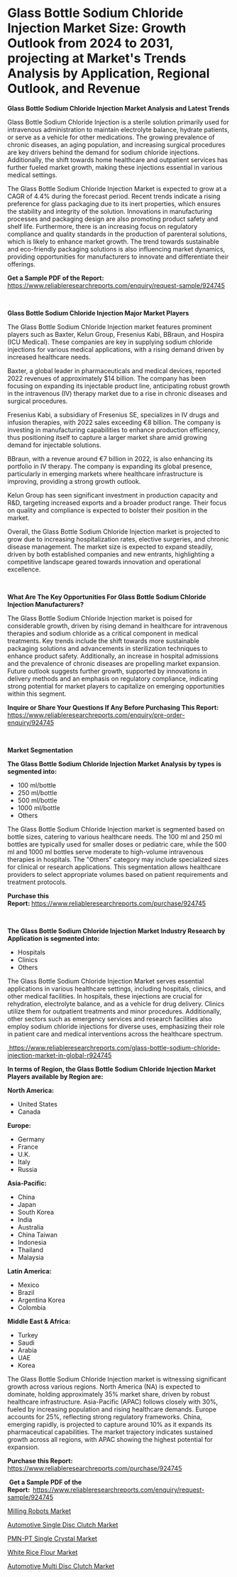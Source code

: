 <p><h1>Glass Bottle Sodium Chloride Injection Market Size: Growth Outlook from 2024 to 2031, projecting at Market's Trends Analysis by Application, Regional Outlook, and Revenue</h1></p><p><strong>Glass Bottle Sodium Chloride Injection Market Analysis and Latest Trends</strong></p>
<p><p>Glass Bottle Sodium Chloride Injection is a sterile solution primarily used for intravenous administration to maintain electrolyte balance, hydrate patients, or serve as a vehicle for other medications. The growing prevalence of chronic diseases, an aging population, and increasing surgical procedures are key drivers behind the demand for sodium chloride injections. Additionally, the shift towards home healthcare and outpatient services has further fueled market growth, making these injections essential in various medical settings.</p><p>The Glass Bottle Sodium Chloride Injection Market is expected to grow at a CAGR of 4.4% during the forecast period. Recent trends indicate a rising preference for glass packaging due to its inert properties, which ensures the stability and integrity of the solution. Innovations in manufacturing processes and packaging design are also promoting product safety and shelf life. Furthermore, there is an increasing focus on regulatory compliance and quality standards in the production of parenteral solutions, which is likely to enhance market growth. The trend towards sustainable and eco-friendly packaging solutions is also influencing market dynamics, providing opportunities for manufacturers to innovate and differentiate their offerings.</p></p>
<p><strong>Get a Sample PDF of the Report:&nbsp;</strong> <a href="https://www.reliableresearchreports.com/enquiry/request-sample/924745?utm_campaign=37&utm_medium=2&utm_source=Github&utm_content=ia&utm_term=01102024&utm_id=glass-bottle-sodium-chloride-injection">https://www.reliableresearchreports.com/enquiry/request-sample/924745</a></p>
<p>&nbsp;</p>
<p><strong>Glass Bottle Sodium Chloride Injection Major Market Players</strong></p>
<p><p>The Glass Bottle Sodium Chloride Injection market features prominent players such as Baxter, Kelun Group, Fresenius Kabi, BBraun, and Hospira (ICU Medical). These companies are key in supplying sodium chloride injections for various medical applications, with a rising demand driven by increased healthcare needs.</p><p>Baxter, a global leader in pharmaceuticals and medical devices, reported 2022 revenues of approximately $14 billion. The company has been focusing on expanding its injectable product line, anticipating robust growth in the intravenous (IV) therapy market due to a rise in chronic diseases and surgical procedures.</p><p>Fresenius Kabi, a subsidiary of Fresenius SE, specializes in IV drugs and infusion therapies, with 2022 sales exceeding €8 billion. The company is investing in manufacturing capabilities to enhance production efficiency, thus positioning itself to capture a larger market share amid growing demand for injectable solutions.</p><p>BBraun, with a revenue around €7 billion in 2022, is also enhancing its portfolio in IV therapy. The company is expanding its global presence, particularly in emerging markets where healthcare infrastructure is improving, providing a strong growth outlook.</p><p>Kelun Group has seen significant investment in production capacity and R&D, targeting increased exports and a broader product range. Their focus on quality and compliance is expected to bolster their position in the market.</p><p>Overall, the Glass Bottle Sodium Chloride Injection market is projected to grow due to increasing hospitalization rates, elective surgeries, and chronic disease management. The market size is expected to expand steadily, driven by both established companies and new entrants, highlighting a competitive landscape geared towards innovation and operational excellence.</p></p>
<p>&nbsp;</p>
<p><strong>What Are The Key Opportunities For Glass Bottle Sodium Chloride Injection Manufacturers?</strong></p>
<p><p>The Glass Bottle Sodium Chloride Injection market is poised for considerable growth, driven by rising demand in healthcare for intravenous therapies and sodium chloride as a critical component in medical treatments. Key trends include the shift towards more sustainable packaging solutions and advancements in sterilization techniques to enhance product safety. Additionally, an increase in hospital admissions and the prevalence of chronic diseases are propelling market expansion. Future outlook suggests further growth, supported by innovations in delivery methods and an emphasis on regulatory compliance, indicating strong potential for market players to capitalize on emerging opportunities within this segment.</p></p>
<p><strong>Inquire or Share Your Questions If Any Before Purchasing This Report:</strong> <a href="https://www.reliableresearchreports.com/enquiry/pre-order-enquiry/924745?utm_campaign=37&utm_medium=2&utm_source=Github&utm_content=ia&utm_term=01102024&utm_id=glass-bottle-sodium-chloride-injection">https://www.reliableresearchreports.com/enquiry/pre-order-enquiry/924745</a></p>
<p>&nbsp;</p>
<p><strong>Market Segmentation</strong></p>
<p><strong>The Glass Bottle Sodium Chloride Injection Market Analysis by types is segmented into:</strong></p>
<p><ul><li>100 ml/bottle</li><li>250 ml/bottle</li><li>500 ml/bottle</li><li>1000 ml/bottle</li><li>Others</li></ul></p>
<p><p>The Glass Bottle Sodium Chloride Injection market is segmented based on bottle sizes, catering to various healthcare needs. The 100 ml and 250 ml bottles are typically used for smaller doses or pediatric care, while the 500 ml and 1000 ml bottles serve moderate to high-volume intravenous therapies in hospitals. The "Others" category may include specialized sizes for clinical or research applications. This segmentation allows healthcare providers to select appropriate volumes based on patient requirements and treatment protocols.</p></p>
<p><strong>Purchase this Report:&nbsp;</strong><a href="https://www.reliableresearchreports.com/purchase/924745?utm_campaign=37&utm_medium=2&utm_source=Github&utm_content=ia&utm_term=01102024&utm_id=glass-bottle-sodium-chloride-injection">https://www.reliableresearchreports.com/purchase/924745</a></p>
<p>&nbsp;</p>
<p><strong>The Glass Bottle Sodium Chloride Injection Market Industry Research by Application is segmented into:</strong></p>
<p><ul><li>Hospitals</li><li>Clinics</li><li>Others</li></ul></p>
<p><p>The Glass Bottle Sodium Chloride Injection Market serves essential applications in various healthcare settings, including hospitals, clinics, and other medical facilities. In hospitals, these injections are crucial for rehydration, electrolyte balance, and as a vehicle for drug delivery. Clinics utilize them for outpatient treatments and minor procedures. Additionally, other sectors such as emergency services and research facilities also employ sodium chloride injections for diverse uses, emphasizing their role in patient care and medical interventions across the healthcare spectrum.</p></p>
<p><a href="https://www.reliableresearchreports.com/glass-bottle-sodium-chloride-injection-market-in-global-r924745?utm_campaign=37&utm_medium=2&utm_source=Github&utm_content=ia&utm_term=01102024&utm_id=glass-bottle-sodium-chloride-injection">&nbsp;https://www.reliableresearchreports.com/glass-bottle-sodium-chloride-injection-market-in-global-r924745</a></p>
<p><strong>In terms of Region, the Glass Bottle Sodium Chloride Injection Market Players available by Region are:</strong></p>
<p>
    <p> <strong> North America: </strong>
        <ul>
            <li>United States</li>
            <li>Canada</li>
        </ul>
        </p> 
    <p> <strong> Europe: </strong>
        <ul>
            <li>Germany</li>
            <li>France</li>
            <li>U.K.</li>
            <li>Italy</li>
            <li>Russia</li>
        </ul>
        </p> 
    <p> <strong> Asia-Pacific: </strong>
        <ul>
            <li>China</li>
            <li>Japan</li>
            <li>South Korea</li>
            <li>India</li>
            <li>Australia</li>
            <li>China Taiwan</li>
            <li>Indonesia</li>
            <li>Thailand</li>
            <li>Malaysia</li>
        </ul>
        </p> 
    <p> <strong> Latin America: </strong>
        <ul>
            <li>Mexico</li>
            <li>Brazil</li>
            <li>Argentina Korea</li>
            <li>Colombia</li>
        </ul>
        </p> 
    <p> <strong> Middle East & Africa: </strong>
        <ul>
            <li>Turkey</li>
            <li>Saudi</li>
            <li>Arabia</li>
            <li>UAE</li>
            <li>Korea</li>
        </ul>
    </p>
    </p>
<p><p>The Glass Bottle Sodium Chloride Injection market is witnessing significant growth across various regions. North America (NA) is expected to dominate, holding approximately 35% market share, driven by robust healthcare infrastructure. Asia-Pacific (APAC) follows closely with 30%, fueled by increasing population and rising healthcare demands. Europe accounts for 25%, reflecting strong regulatory frameworks. China, emerging rapidly, is projected to capture around 10% as it expands its pharmaceutical capabilities. The market trajectory indicates sustained growth across all regions, with APAC showing the highest potential for expansion.</p></p>
<p><strong>Purchase this Report: </strong><a href="https://www.reliableresearchreports.com/purchase/924745?utm_campaign=37&utm_medium=2&utm_source=Github&utm_content=ia&utm_term=01102024&utm_id=glass-bottle-sodium-chloride-injection">https://www.reliableresearchreports.com/purchase/924745</a></p>
<p>&nbsp;<strong>Get a Sample PDF of the Report:&nbsp;&nbsp;</strong><a href="https://www.reliableresearchreports.com/enquiry/request-sample/924745?utm_campaign=37&utm_medium=2&utm_source=Github&utm_content=ia&utm_term=01102024&utm_id=glass-bottle-sodium-chloride-injection">https://www.reliableresearchreports.com/enquiry/request-sample/924745</a></p>
<p><strong></strong></p>
<p><p><a href="https://www.linkedin.com/pulse/driving-factors-behind-milling-robots-market-trends-applications-yuivf?utm_campaign=37&utm_medium=2&utm_source=Github&utm_content=ia&utm_term=01102024&utm_id=glass-bottle-sodium-chloride-injection">Milling Robots Market</a></p><p><a href="https://github.com/DianaWilson796/Market-Research-Report-List-1/blob/main/automotive-single-disc-clutch-market.md?utm_campaign=37&utm_medium=2&utm_source=Github&utm_content=ia&utm_term=01102024&utm_id=glass-bottle-sodium-chloride-injection">Automotive Single Disc Clutch Market</a></p><p><a href="https://issuu.com/reportprime-2/docs/pmn-pt-single-crystal-market-size-2_b765dcc9e9e1cd?utm_campaign=37&utm_medium=2&utm_source=Github&utm_content=ia&utm_term=01102024&utm_id=glass-bottle-sodium-chloride-injection">PMN-PT Single Crystal Market</a></p><p><a href="https://www.linkedin.com/pulse/market-forecast-global-white-rice-flour-trends-impact-analysis-wnqic?utm_campaign=37&utm_medium=2&utm_source=Github&utm_content=ia&utm_term=01102024&utm_id=glass-bottle-sodium-chloride-injection">White Rice Flour Market</a></p><p><a href="https://github.com/LacThu1/Market-Research-Report-List-1/blob/main/automotive-multi-disc-clutch-market.md?utm_campaign=37&utm_medium=2&utm_source=Github&utm_content=ia&utm_term=01102024&utm_id=glass-bottle-sodium-chloride-injection">Automotive Multi Disc Clutch Market</a></p></p>